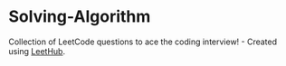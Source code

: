 # Solving-Algorithm
Collection of LeetCode questions to ace the coding interview! - Created using [LeetHub](https://github.com/QasimWani/LeetHub).
